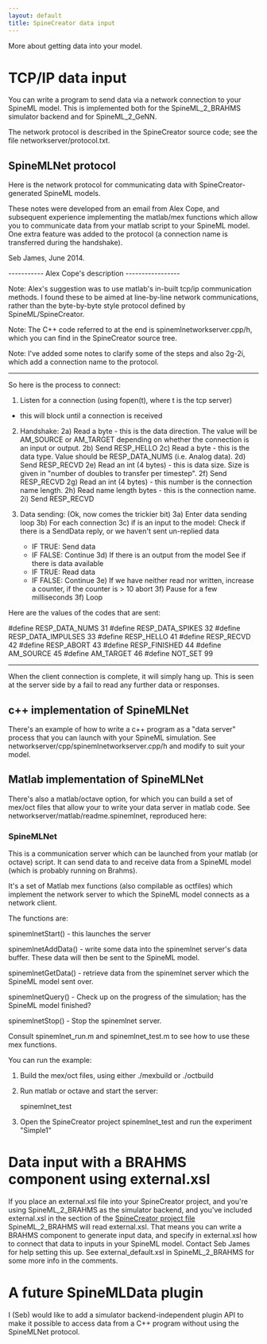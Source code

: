 ```yaml
---
layout: default
title: SpineCreator data input
---
```


More about getting data into your model.

# TCP/IP data input

You can write a program to send data via a network connection to your
SpineML model. This is implemented both for the SpineML_2_BRAHMS
simulator backend and for SpineML_2_GeNN.

The network protocol is described in the SpineCreator source code; see
the file networkserver/protocol.txt.

## SpineMLNet protocol

Here is the network protocol for communicating data with
SpineCreator-generated SpineML models.

These notes were developed from an email from Alex Cope, and
subsequent experience implementing the matlab/mex functions which
allow you to communicate data from your matlab script to your SpineML
model. One extra feature was added to the protocol (a connection name
is transferred during the handshake).

Seb James, June 2014.


----------- Alex Cope's description -----------------

Note: Alex's suggestion was to use matlab's in-built tcp/ip
communication methods. I found these to be aimed at line-by-line
network communications, rather than the byte-by-byte style protocol
defined by SpineML/SpineCreator.

Note: The C++ code referred to at the end is
spinemlnetworkserver.cpp/h, which you can find in the SpineCreator
source tree.

Note: I've added some notes to clarify some of the steps and also
2g-2i, which add a connection name to the protocol.

-----------------------------------------------------
So here is the process to connect:

1) Listen for a connection (using fopen(t), where t is the tcp server)
- this will block until a connection is received

2) Handshake:
2a) Read a byte - this is the data direction.
    The value will be AM_SOURCE or AM_TARGET depending on whether the
    connection is an input or output.
2b) Send RESP_HELLO
2c) Read a byte - this is the data type.
    Value should be RESP_DATA_NUMS (i.e. Analog data).
2d) Send RESP_RECVD
2e) Read an int (4 bytes) - this is data size.
    Size is given in "number of doubles to transfer per timestep".
2f) Send RESP_RECVD
2g) Read an int (4 bytes) - this number is the connection name length.
2h) Read name length bytes - this is the connection name.
2i) Send RESP_RECVD

3) Data sending:
(Ok, now comes the trickier bit)
3a) Enter data sending loop
3b) For each connection
3c) if is an input to the model:
Check if there is a SendData reply, or we haven't sent un-replied data
    - IF TRUE: Send data
    - IF FALSE: Continue
3d) If there is an output from the model
See if there is data available
     - IF TRUE: Read data
     - IF FALSE: Continue
3e) If we have neither read nor written, increase a counter, if the
    counter is > 10 abort
3f) Pause for a few milliseconds
3f) Loop


Here are the values of the codes that are sent:

#define RESP_DATA_NUMS      31
#define RESP_DATA_SPIKES    32
#define RESP_DATA_IMPULSES  33
#define RESP_HELLO          41
#define RESP_RECVD          42
#define RESP_ABORT          43
#define RESP_FINISHED       44
#define AM_SOURCE           45
#define AM_TARGET           46
#define NOT_SET             99

--------------------------------------------------

When the client connection is complete, it will simply hang up. This
is seen at the server side by a fail to read any further data or
responses.

## c++ implementation of SpineMLNet

There's an example of how to write a c++ program as a "data server"
process that you can launch with your SpineML simulation. See
networkserver/cpp/spinemlnetworkserver.cpp/h and modify to suit your
model.

## Matlab implementation of SpineMLNet

There's also a matlab/octave option, for which you can build a set of
mex/oct files that allow your to write your data server in matlab
code. See networkserver/matlab/readme.spinemlnet, reproduced here:

### SpineMLNet

This is a communication server which can be launched from your matlab
(or octave) script. It can send data to and receive data from a
SpineML model (which is probably running on Brahms).

It's a set of Matlab mex functions (also compilable as octfiles) which
implement the network server to which the SpineML model connects as a
network client.

The functions are:

spinemlnetStart() - this launches the server

spinemlnetAddData() - write some data into the spinemlnet server's data buffer.
                      These data will then be sent to the SpineML model.

spinemlnetGetData() - retrieve data from the spinemlnet server which the
                      SpineML model sent over.

spinemlnetQuery() - Check up on the progress of the simulation; has the
                    SpineML model finished?

spinemlnetStop() - Stop the spinemlnet server.

Consult spinemlnet_run.m and spinemlnet_test.m to see how to use these
mex functions.

You can run the example:

1) Build the mex/oct files, using either ./mexbuild or ./octbuild

2) Run matlab or octave and start the server:

   spinemlnet_test

3) Open the SpineCreator project spinemlnet_test and run the experiment
   "Simple1"

# Data input with a BRAHMS component using external.xsl

If you place an external.xsl file into your SpineCreator project, and
you're using SpineML_2_BRAHMS as the simulator backend, and you've
included external.xsl in the <AdditionalFiles> section of the
[SpineCreator project file](spinecreator/annotations#spf)
SpineML_2_BRAHMS will read external.xsl. That means you can write a
BRAHMS component to generate input data, and specify in external.xsl
how to connect that data to inputs in your SpineML model. Contact Seb
James for help setting this up. See external_default.xsl in
SpineML_2_BRAHMS for some more info in the comments.

# A future SpineMLData plugin

I (Seb) would like to add a simulator backend-independent plugin API
to make it possible to access data from a C++ program without using
the SpineMLNet protocol.
